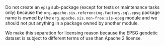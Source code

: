 Do not create an `epsg` sub-package (except for tests or maintenance tasks only)
because the `org.apache.sis.referencing.factory.sql.epsg` package name is owned
by the `org.apache.sis.non-free:sis-epsg` module and we should not put anything
in a package owned by another module.

We make this separation for licensing reason because the EPSG geodetic dataset
is subject to different terms of use than Apache 2 license.
